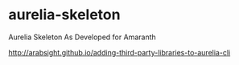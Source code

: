 # aurelia-skeleton
Aurelia Skeleton As Developed for Amaranth


http://arabsight.github.io/adding-third-party-libraries-to-aurelia-cli

